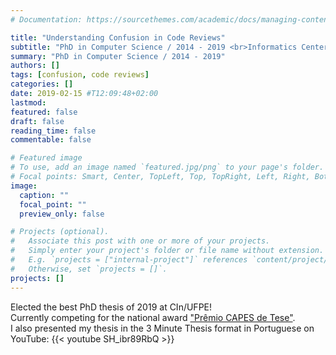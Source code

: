 ```yaml
---
# Documentation: https://sourcethemes.com/academic/docs/managing-content/

title: "Understanding Confusion in Code Reviews"
subtitle: "PhD in Computer Science / 2014 - 2019 <br>Informatics Center of Federal University of Pernambuco"
summary: "PhD in Computer Science / 2014 - 2019"
authors: []
tags: [confusion, code reviews]
categories: []
date: 2019-02-15 #T12:09:48+02:00
lastmod:
featured: false
draft: false
reading_time: false
commentable: false

# Featured image
# To use, add an image named `featured.jpg/png` to your page's folder.
# Focal points: Smart, Center, TopLeft, Top, TopRight, Left, Right, BottomLeft, Bottom, BottomRight.
image:
  caption: ""
  focal_point: ""
  preview_only: false

# Projects (optional).
#   Associate this post with one or more of your projects.
#   Simply enter your project's folder or file name without extension.
#   E.g. `projects = ["internal-project"]` references `content/project/deep-learning/index.md`.
#   Otherwise, set `projects = []`.
projects: []
---
```


Elected the best PhD thesis of 2019 at CIn/UFPE! \
Currently competing for the national award ["Prêmio CAPES de Tese"](https://www.capes.gov.br/36-noticias/10316-abertas-as-inscricoes-para-o-premio-capes-2020).\
I also presented my thesis in the 3 Minute Thesis format in Portuguese on YouTube: {{< youtube SH_ibr89RbQ >}}
